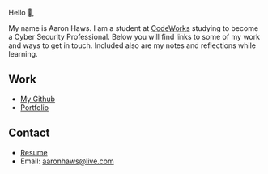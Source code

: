 Hello 👋, 

My name is Aaron Haws. I am a student at [CodeWorks](https://boisecodeworks.com) studying to become a Cyber Security Professional. Below you will find links to some of my work and ways to get in touch. Included also are my notes and reflections while learning. 

## Work

  + [My Github](https://github.com/AaronHaws)
  + [Portfolio](https://AaronHaws.github.io/)

## Contact

  + [Resume](https://AaronHaws.github.io/resume)
  + Email: aaronhaws@live.com
  
